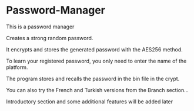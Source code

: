 # Password-Manager

<p>This is a password manager
<p>Creates a strong random password.
<p>It encrypts and stores the generated password with the AES256 method.
<p>To learn your registered password, you only need to enter the name of the platform.
<p>The program stores and recalls the password in the bin file in the crypt.
<p>You can also try the French and Turkish versions from the Branch section...
<p>Introductory section and some additional features will be added later
